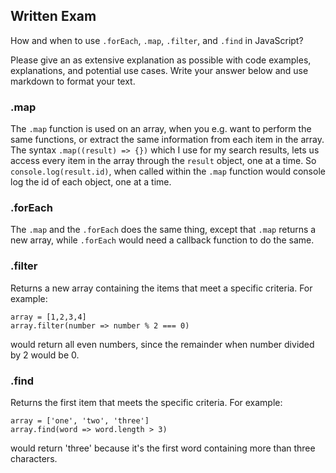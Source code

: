 ## Written Exam

How and when to use `.forEach`, `.map`, `.filter`, and `.find` in JavaScript?

Please give an as extensive explanation as possible with code examples, explanations, and potential use cases. Write your answer below and use markdown to format your text.

### .map
The `.map` function is used on an array, when you e.g. want to perform the same functions, or extract the same information from each item in the array. The syntax `.map((result) => {})` which I use for my search results, lets us access every item in the array through the `result` object, one at a time. So `console.log(result.id)`, when called within the `.map` function would console log the id of each object, one at a time.

### .forEach
The `.map` and the `.forEach` does the same thing, except that `.map` returns a new array, while `.forEach` would need a callback function to do the same.

### .filter
Returns a new array containing the items that meet a specific criteria. For example: 

```
array = [1,2,3,4]
array.filter(number => number % 2 === 0)
```
would return all even numbers, since the remainder when number divided by 2 would be 0.

### .find
Returns the first item that meets the specific criteria. For example:

```
array = ['one', 'two', 'three']
array.find(word => word.length > 3)
```
would return 'three' because it's the first word containing more than three characters.